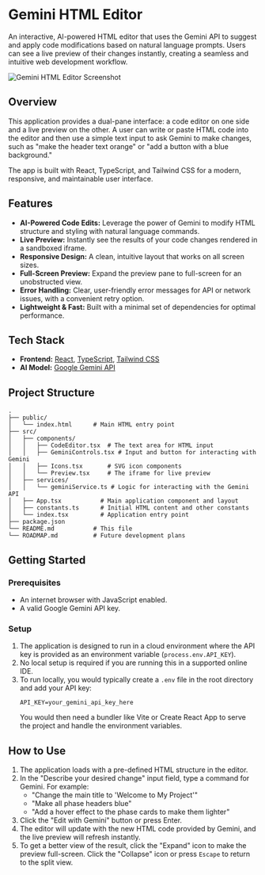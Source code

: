 # Gemini HTML Editor

An interactive, AI-powered HTML editor that uses the Gemini API to suggest and apply code modifications based on natural language prompts. Users can see a live preview of their changes instantly, creating a seamless and intuitive web development workflow.

![Gemini HTML Editor Screenshot](https://storage.googleapis.com/aistudio-ux-team-public/app-maker/user_project_screenshots/gemini-html-editor.png)

## Overview

This application provides a dual-pane interface: a code editor on one side and a live preview on the other. A user can write or paste HTML code into the editor and then use a simple text input to ask Gemini to make changes, such as "make the header text orange" or "add a button with a blue background."

The app is built with React, TypeScript, and Tailwind CSS for a modern, responsive, and maintainable user interface.

## Features

- **AI-Powered Code Edits:** Leverage the power of Gemini to modify HTML structure and styling with natural language commands.
- **Live Preview:** Instantly see the results of your code changes rendered in a sandboxed iframe.
- **Responsive Design:** A clean, intuitive layout that works on all screen sizes.
- **Full-Screen Preview:** Expand the preview pane to full-screen for an unobstructed view.
- **Error Handling:** Clear, user-friendly error messages for API or network issues, with a convenient retry option.
- **Lightweight & Fast:** Built with a minimal set of dependencies for optimal performance.

## Tech Stack

- **Frontend:** [React](https://reactjs.org/), [TypeScript](https://www.typescriptlang.org/), [Tailwind CSS](https://tailwindcss.com/)
- **AI Model:** [Google Gemini API](https://ai.google.dev/gemini-api)

## Project Structure

```
.
├── public/
│   └── index.html      # Main HTML entry point
├── src/
│   ├── components/
│   │   ├── CodeEditor.tsx  # The text area for HTML input
│   │   ├── GeminiControls.tsx # Input and button for interacting with Gemini
│   │   ├── Icons.tsx       # SVG icon components
│   │   └── Preview.tsx     # The iframe for live preview
│   ├── services/
│   │   └── geminiService.ts # Logic for interacting with the Gemini API
│   ├── App.tsx           # Main application component and layout
│   ├── constants.ts      # Initial HTML content and other constants
│   └── index.tsx         # Application entry point
├── package.json
└── README.md           # This file
└── ROADMAP.md          # Future development plans
```

## Getting Started

### Prerequisites

- An internet browser with JavaScript enabled.
- A valid Google Gemini API key.

### Setup

1.  The application is designed to run in a cloud environment where the API key is provided as an environment variable (`process.env.API_KEY`).
2.  No local setup is required if you are running this in a supported online IDE.
3.  To run locally, you would typically create a `.env` file in the root directory and add your API key:
    ```
    API_KEY=your_gemini_api_key_here
    ```
    You would then need a bundler like Vite or Create React App to serve the project and handle the environment variables.

## How to Use

1.  The application loads with a pre-defined HTML structure in the editor.
2.  In the "Describe your desired change" input field, type a command for Gemini. For example:
    - "Change the main title to 'Welcome to My Project'"
    - "Make all phase headers blue"
    - "Add a hover effect to the phase cards to make them lighter"
3.  Click the "Edit with Gemini" button or press Enter.
4.  The editor will update with the new HTML code provided by Gemini, and the live preview will refresh instantly.
5.  To get a better view of the result, click the "Expand" icon to make the preview full-screen. Click the "Collapse" icon or press `Escape` to return to the split view.
